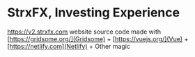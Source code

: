 # StrxFX, Investing Experience

https://v2.strxfx.com website source code made with [https://gridsome.org/](Gridsome) + [https://vuejs.org/](Vue) + [https://netlify.com](Netlify) + Other magic
